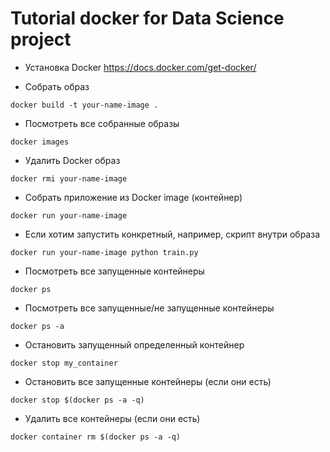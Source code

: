 # Tutorial docker for Data Science project

- Установка Docker
https://docs.docker.com/get-docker/

- Собрать образ
```
docker build -t your-name-image .
```

- Посмотреть все собранные образы
```
docker images
```

- Удалить Docker образ
```
docker rmi your-name-image
```

- Собрать приложение из Docker image (контейнер)
```
docker run your-name-image
```

- Если хотим запустить конкретный, например, скрипт внутри образа
```
docker run your-name-image python train.py
```

- Посмотреть все запущенные контейнеры
```
docker ps   
```

- Посмотреть все запущенные/не запущенные контейнеры
```
docker ps -a
```

- Остановить запущенный определенный контейнер
```
docker stop my_container
```

- Остановить все запущенные контейнеры (если они есть)
```
docker stop $(docker ps -a -q)
```

- Удалить все контейнеры (если они есть)
```
docker container rm $(docker ps -a -q)
```
